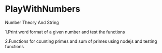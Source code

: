 # PlayWithNumbers
Number Theory And String

1.Print word format of a given number and test the functions

2.Functions for counting primes and sum of primes using nodejs and testing functions
